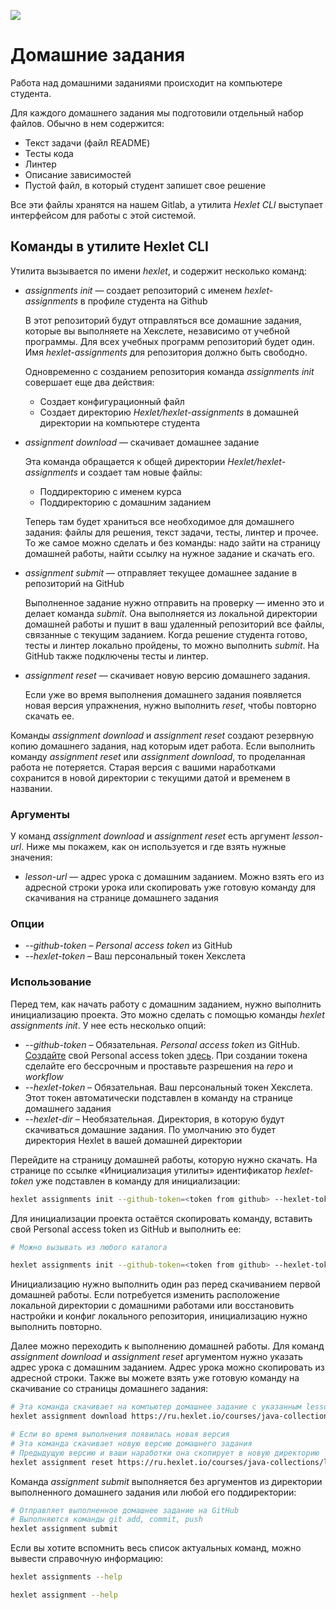 <a href="https://codeclimate.com/github/YobiDoYobi/java-project-61/maintainability"><img src="https://api.codeclimate.com/v1/badges/16941746717e144e3cbd/maintainability" /></a>
# Домашние задания

Работа над домашними заданиями происходит на компьютере студента. 

Для каждого домашнего задания мы подготовили отдельный набор файлов. Обычно в нем содержится:

* Текст задачи (файл README) 
* Тесты кода
* Линтер
* Описание зависимостей 
* Пустой файл, в который студент запишет свое решение

Все эти файлы хранятся на нашем Gitlab, а утилита *Hexlet CLI* выступает интерфейсом для работы с этой системой.

## Команды в утилите Hexlet CLI

Утилита вызывается по имени *hexlet*, и содержит несколько команд:

* *assignments init* — создает репозиторий с именем *hexlet-assignments* в профиле студента на Github
    
    В этот репозиторий будут отправляться все домашние задания, которые вы выполняете на Хекслете, независимо от учебной программы. Для всех учебных программ репозиторий будет один. Имя *hexlet-assignments* для репозитория должно быть свободно.

    Одновременно с созданием репозитория команда *assignments init* совершает еще два действия: 
    
    * Создает конфигурационный файл
    * Создает директорию *Hexlet/hexlet-assignments* в домашней директории на компьютере студента

* *assignment download* — скачивает домашнее задание
    
    Эта команда обращается к общей директории *Hexlet/hexlet-assignments* и создает там новые файлы:
    
     * Поддиректорию с именем курса
     * Поддиректорию с домашним заданием
       
    Теперь там будет храниться все необходимое для домашнего задания: файлы для решения, текст задачи, тесты, линтер и прочее. 
    То же самое можно сделать и без команды: надо зайти на страницу домашней работы, найти ссылку на нужное задание и скачать его.
    
* *assignment submit* — отправляет текущее домашнее задание в репозиторий на GitHub

    Выполненное задание нужно отправить на проверку — именно это и делает команда *submit*.
    Она выполняется из локальной директории домашней работы и пушит в ваш удаленный репозиторий все файлы, связанные с текущим заданием. Когда решение студента готово, тесты и линтер локально пройдены, то можно выполнить *submit*. На GitHub также подключены тесты и линтер. 

* *assignment reset* — скачивает новую версию домашнего задания.

    Если уже во время выполнения домашнего задания появляется новая версия упражнения, нужно выполнить *reset*, чтобы повторно скачать ее.

Команды *assignment download* и *assignment reset* создают резервную копию домашнего задания, над которым идет работа. Если выполнить команду *assignment reset* или *assignment download*, то проделанная работа не потеряется. Старая версия с вашими наработками сохранится в новой директории с текущими датой и временем в названии.

### Аргументы

У команд *assignment download* и *assignment reset* есть аргумент *lesson-url*. Ниже мы покажем, как он используется и где взять нужные значения:

* *lesson-url* — адрес урока с домашним заданием. Можно взять его из адресной строки урока или скопировать уже готовую команду для скачивания на странице домашнего задания

### Опции

* *--github-token* – *Personal access token* из GitHub
* *--hexlet-token* – Ваш персональный токен Хекслета

### Использование

Перед тем, как начать работу с домашним заданием, нужно выполнить инициализацию проекта. Это можно сделать с помощью команды *hexlet assignments init*. У нее есть несколько опций:

* *--github-token* – Обязательная. *Personal access token* из GitHub. [Создайте](https://docs.github.com/en/authentication/keeping-your-account-and-data-secure/creating-a-personal-access-token) свой Personal access token [здесь](https://github.com/settings/tokens). При создании токена сделайте его бессрочным и проставьте разрешения на *repo* и *workflow*
* *--hexlet-token* – Обязательная. Ваш персональный токен Хекслета. Этот токен автоматически подставлен в команду на странице домашнего задания
* *--hexlet-dir* – Необязательная. Директория, в которую будут скачиваться домашние задания. По умолчанию это будет директория Hexlet в вашей домашней директории

Перейдите на страницу домашней работы, которую нужно скачать. На странице по ссылке «Инициализация утилиты» идентификатор *hexlet-token* уже подставлен в команду для инициализации:

```bash
hexlet assignments init --github-token=<token from github> --hexlet-token=<your hexlet token>
```

Для инициализации проекта остаётся скопировать команду, вставить свой Personal access token из GitHub и выполнить ее:

```bash
# Можно вызывать из любого каталога

hexlet assignments init --github-token=<token from github> --hexlet-token=<your hexlet token>
```

Инициализацию нужно выполнить один раз перед скачиванием первой домашней работы. Если потребуется изменить расположение локальной директории с домашними работами или восстановить настройки и конфиг локального репозитория, инициализацию нужно выполнить повторно.

Далее можно переходить к выполнению домашней работы. Для команд *assignment download* и *assignment reset* аргументом нужно указать адрес урока с домашним заданием. Адрес урока можно скопировать из адресной строки. Также вы можете взять уже готовую команду на скачивание со страницы домашнего задания:

```bash
# Эта команда скачивает на компьютер домашнее задание с указанным lesson-url
hexlet assignment download https://ru.hexlet.io/courses/java-collections/lessons/lists/assignment_unit
```

```bash
# Если во время выполнения появилась новая версия
# Эта команда скачивает новую версию домашнего задания
# Предыдущую версию и ваши наработки она скопирует в новую директорию
hexlet assignment reset https://ru.hexlet.io/courses/java-collections/lessons/lists/assignment_unit
```

Команда *assignment submit* выполняется без аргументов из директории выполненного домашнего задания или любой его поддиректории:

```bash
# Отправляет выполненное домашнее задание на GitHub
# Выполняются команды git add, commit, push
hexlet assignment submit
```

Если вы хотите вспомнить весь список актуальных команд, можно вывести справочную информацию:

```bash
hexlet assignments --help
```

```bash
hexlet assignment --help
```
